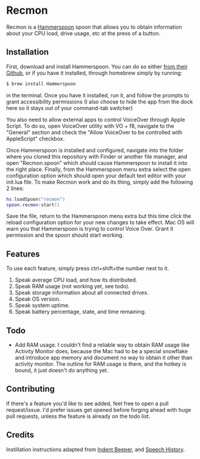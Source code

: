 # Recmon

Recmon is a [Hammerspoon](http://hammerspoon.org) spoon that allows you to obtain information about your CPU load, drive usage, etc at the press of a button.

## Installation

First, download and install Hammerspoon. You can do so either [from their Github](https://github.com/Hammerspoon/hammerspoon/releases/latest), or if you have it installed, through homebrew simply by running:

```bash
$ brew install Hammerspoon
```

in the terminal. Once you have it installed, run it, and follow the prompts to grant accessibility permissions (I also choose to hide the app from the dock here so it stays out of your command-tab switcher)

You also need to allow external apps to control VoiceOver through Apple Script. To do so, open VoiceOver utility with VO + f8, navigate to the "General" section and check the "Allow VoiceOver to be controlled with AppleScript" checkbox.

Once Hammerspoon is installed and configured, navigate into the folder where you cloned this repository with Finder or another file manager, and open "Recmon.spoon" which should cause Hammerspoon to install it into the right place. Finally, from the Hammerspoon menu extra select the open configuration option which should open your default text editor with your init.lua file. To make Recmon work and do its thing, simply add the following 2 lines:

```lua
hs.loadSpoon("recmon")
spoon.recmon:start()
```

Save the file, return to the Hammerspoon menu extra but this time click the reload configuration option for your new changes to take effect. Mac OS will warn you that Hammerspoon is trying to control Voice Over. Grant it permission and the spoon should start working.

## Features

To use each feature, simply press ctrl+shift+the number next to it.

1. Speak average CPU load, and how its distributed.
2. Speak RAM usage (not working yet, see todo).
3. Speak storage information about all connected drives.
4. Speak OS version.
5. Speak system uptime.
6. Speak battery percentage, state, and time remaining.

## Todo

* Add RAM usage. I couldn't find a reliable way to obtain RAM usage like Activity Monitor does, because the Mac had to be a special snowflake and introduce app memory and document no way to obtain it other than activity monitor. The outline for RAM usage is there, and the hotkey is bound, it just doesn't do anything yet.

## Contributing

If there's a feature you'd like to see added, feel free to open a pull request/issue. I'd prefer issues get opened before forging ahead with huge pull requests, unless the feature is already on the todo list.

## Credits

Instillation instructions adapted from [Indent Beeper](https://github.com/pitermach/IndentBeeper), and [Speech History](http://github.com/mikolysz/speech-history).
